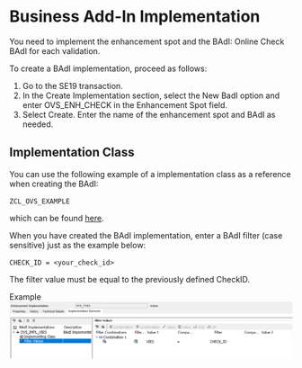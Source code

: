 # Business Add-In Implementation

You need to implement the enhancement spot and the BAdI: Online Check BAdI for each validation. 

To create a BAdI implementation, proceed as follows:
1. Go to the SE19 transaction.
2. In the Create Implementation section, select the New BadI option and enter OVS_ENH_CHECK in the Enhancement Spot field. 
3. Select Create.
Enter the name of the enhancement spot and BAdI as needed. 

## Implementation Class
You can use the following example of a implementation class as a reference when creating the BAdI:
```
ZCL_OVS_EXAMPLE
```
which can be found [here](../src/zcl_ovs_example.clas.abap). 

When you have created the BAdI implementation, enter a BAdI filter (case sensitive) just as the example below:
```
CHECK_ID = <your_check_id>
```
The filter value must be equal to the previously defined CheckID.

Example
![BAdI filter](img/BAdI_Filter.png)